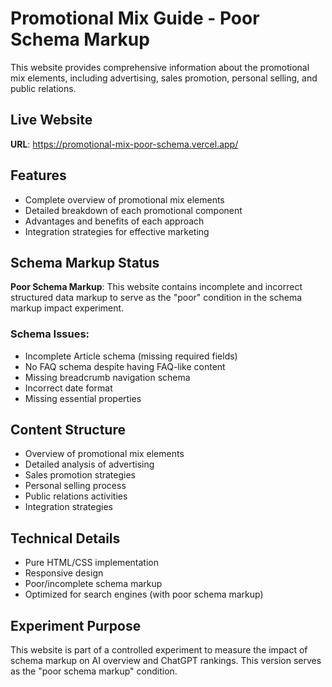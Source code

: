 # Promotional Mix Guide - Poor Schema Markup

This website provides comprehensive information about the promotional mix elements, including advertising, sales promotion, personal selling, and public relations.

## Live Website
**URL**: https://promotional-mix-poor-schema.vercel.app/

## Features

- Complete overview of promotional mix elements
- Detailed breakdown of each promotional component
- Advantages and benefits of each approach
- Integration strategies for effective marketing

## Schema Markup Status

**Poor Schema Markup**: This website contains incomplete and incorrect structured data markup to serve as the "poor" condition in the schema markup impact experiment.

### Schema Issues:
- Incomplete Article schema (missing required fields)
- No FAQ schema despite having FAQ-like content
- Missing breadcrumb navigation schema
- Incorrect date format
- Missing essential properties

## Content Structure

- Overview of promotional mix elements
- Detailed analysis of advertising
- Sales promotion strategies
- Personal selling process
- Public relations activities
- Integration strategies

## Technical Details

- Pure HTML/CSS implementation
- Responsive design
- Poor/incomplete schema markup
- Optimized for search engines (with poor schema markup)

## Experiment Purpose

This website is part of a controlled experiment to measure the impact of schema markup on AI overview and ChatGPT rankings. This version serves as the "poor schema markup" condition. 